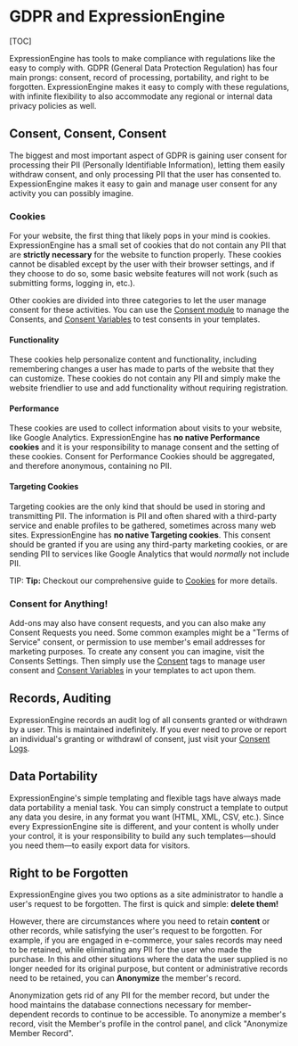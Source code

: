 <!--
    This source file is part of the open source project
    ExpressionEngine User Guide (https://github.com/ExpressionEngine/ExpressionEngine-User-Guide)

    @link      https://expressionengine.com/
    @copyright Copyright (c) 2003-2020, Packet Tide, LLC (https://packettide.com)
    @license   https://expressionengine.com/license Licensed under Apache License, Version 2.0
-->

# GDPR and ExpressionEngine

[TOC]

ExpressionEngine has tools to make compliance with regulations like the easy to comply with. GDPR (General Data Protection Regulation) has four main prongs: consent, record of processing, portability, and right to be forgotten. ExpressionEngine makes it easy to comply with these regulations, with infinite flexibility to also accommodate any regional or internal data privacy policies as well.

## Consent, Consent, Consent

The biggest and most important aspect of GDPR is gaining user consent for processing their PII (Personally Identifiable Information), letting them easily withdraw consent, and only processing PII that the user has consented to. ExpessionEngine makes it easy to gain and manage user consent for any activity you can possibly imagine.

### Cookies

For your website, the first thing that likely pops in your mind is cookies. ExpressionEngine has a small set of cookies that do not contain any PII that are **strictly necessary** for the website to function properly. These cookies cannot be disabled except by the user with their browser settings, and if they choose to do so, some basic website features will not work (such as submitting forms, logging in, etc.).

Other cookies are divided into three categories to let the user manage consent for these activities. You can use the [Consent module](add-ons/consent.md) to manage the Consents, and [Consent Variables](templates/globals/consent.md) to test consents in your templates.

#### Functionality

These cookies help personalize content and functionality, including remembering changes a user has made to parts of the website that they can customize. These cookies do not contain any PII and simply make the website friendlier to use and add functionality without requiring registration.

#### Performance

These cookies are used to collect information about visits to your website, like Google Analytics. ExpressionEngine has **no native Performance cookies** and it is your responsibility to manage consent and the setting of these cookies. Consent for Performance Cookies should be aggregated, and therefore anonymous, containing no PII.

#### Targeting Cookies

Targeting cookies are the only kind that should be used in storing and transmitting PII. The information is PII and often shared with a third-party service and enable profiles to be gathered, sometimes across many web sites. ExpressionEngine has **no native Targeting cookies**. This consent should be granted if you are using any third-party marketing cookies, or are sending PII to services like Google Analytics that would _normally_ not include PII.

TIP: **Tip:** Checkout our comprehensive guide to [Cookies](general/cookies.md) for more details.

### Consent for Anything!

Add-ons may also have consent requests, and you can also make any Consent Requests you need. Some common examples might be a "Terms of Service" consent, or permission to use member's email addresses for marketing purposes. To create any consent you can imagine, visit the Consents Settings. Then simply use the [Consent](add-ons/consent.md) tags to manage user consent and [Consent Variables](templates/globals/consent.md) in your templates to act upon them.

## Records, Auditing

ExpressionEngine records an audit log of all consents granted or withdrawn by a user. This is maintained indefinitely. If you ever need to prove or report an individual's granting or withdrawl of consent, just visit your [Consent Logs](control-panel/system-logs.md#consent-logs).

## Data Portability

ExpressionEngine's simple templating and flexible tags have always made data portability a menial task. You can simply construct a template to output any data you desire, in any format you want (HTML, XML, CSV, etc.). Since every ExpressionEngine site is different, and your content is wholly under your control, it is your responsibility to build any such templates—should you need them—to easily export data for visitors.

## Right to be Forgotten

ExpressionEngine gives you two options as a site administrator to handle a user's request to be forgotten. The first is quick and simple: **delete them!**

However, there are circumstances where you need to retain **content** or other records, while satisfying the user's request to be forgotten. For example, if you are engaged in e-commerce, your sales records may need to be retained, while eliminating any PII for the user who made the purchase. In this and other situations where the data the user supplied is no longer needed for its original purpose, but content or administrative records need to be retained, you can **Anonymize** the member's record.

Anonymization gets rid of any PII for the member record, but under the hood maintains the database connections necessary for member-dependent records to continue to be accessible. To anonymize a member's record, visit the Member's profile in the control panel, and click "Anonymize Member Record".
